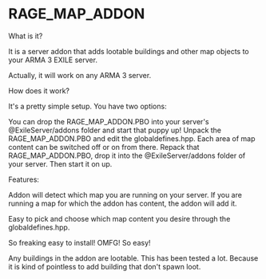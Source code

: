 # RAGE_MAP_ADDON
What is it?

It is a server addon that adds lootable buildings and other map objects to your ARMA 3 EXILE server.

Actually, it will work on any ARMA 3 server.

How does it work?

It's a pretty simple setup. You have two options:

You can drop the RAGE_MAP_ADDON.PBO into your server's @ExileServer/addons folder and start that puppy up!
Unpack the RAGE_MAP_ADDON.PBO and edit the globaldefines.hpp. Each area of map content can be switched off or on from there. Repack that RAGE_MAP_ADDON.PBO, drop it into the @ExileServer/addons folder of your server. Then start it on up.

Features:

   Addon will detect which map you are running on your server. If you are running a map for which the addon has content, the addon will add it.
   
   Easy to pick and choose which map content you desire through the globaldefines.hpp.
   
   So freaking easy to install! OMFG! So easy!
   
   Any buildings in the addon are lootable. This has been tested a lot. Because it is kind of pointless to add building that don't spawn loot.
